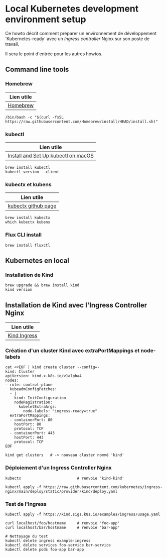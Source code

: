 # Local Kubernetes development environment setup

Ce howto décrit comment préparer un environnement de développement 'Kubernetes-ready' avec un *Ingress controller* Nginx sur son poste de travail.

Il sera le point d'entrée pour les autres howtos.


## Command line tools

### Homebrew

|Lien utile|
|---|
|[Homebrew](https://brew.sh/)|

    /bin/bash -c "$(curl -fsSL https://raw.githubusercontent.com/Homebrew/install/HEAD/install.sh)"


### kubectl

|Lien utile|
|---|
|[Install and Set Up kubectl on macOS](https://kubernetes.io/docs/tasks/tools/install-kubectl-macos/)|


    brew install kubectl
    kubectl version --client


### kubectx et kubens

|Lien utile|
|---|
|[kubectx github page](https://github.com/ahmetb/kubectx)|

    brew install kubectx
    which kubectx kubens


### Flux CLI install

    brew install fluxctl

## Kubernetes en local

### Installation de Kind

    brew upgrade && brew install kind
    kind version

## Installation de Kind avec l'Ingress Controller Nginx

|Lien utile|
|---|
|[Kind Ingress](https://kind.sigs.k8s.io/docs/user/ingress/)|

### Création d'un cluster Kind avec extraPortMappings et node-labels

    cat <<EOF | kind create cluster --config=-
    kind: Cluster
    apiVersion: kind.x-k8s.io/v1alpha4
    nodes:
    - role: control-plane
      kubeadmConfigPatches:
      - |
        kind: InitConfiguration
        nodeRegistration:
          kubeletExtraArgs:
            node-labels: "ingress-ready=true"
      extraPortMappings:
      - containerPort: 80
        hostPort: 80
        protocol: TCP
      - containerPort: 443
        hostPort: 443
        protocol: TCP
    EOF

    kind get clusters   # -> nouveau cluster nommé 'kind'


### Déploiement d'un Ingress Controller Nginx

    kubectx                         # renvoie 'kind-kind'

    kubectl apply -f https://raw.githubusercontent.com/kubernetes/ingress-nginx/main/deploy/static/provider/kind/deploy.yaml


### Test de l'Ingress 

    kubectl apply -f https://kind.sigs.k8s.io/examples/ingress/usage.yaml

    curl localhost/foo/hostname     # renvoie 'foo-app'
    curl localhost/bar/hostname     # renvoie 'bar-app'

    # Nettoyage du test
    kubectl delete ingress example-ingress
    kubectl delete services foo-service bar-service
    kubectl delete pods foo-app bar-app

